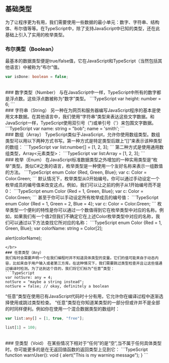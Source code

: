 ## 基础类型
为了让程序更为有用，我们需要使用一些数据的最小单元：数字、字符串、结构体、布尔值等等。在TypeScript中，除了支持JavaScript中已知的类型，还在此基础上引入了实用的枚举类型。
</br>
### 布尔类型（Boolean）
最基本的数据类型便是true/false值，它在JavaScript和TypeScript（当然包括其他语言）中被称为“布尔”值。
```TypeScript
var isDone: boolean = false;
```
</br>
### 数字类型（Number）
与在JavaScript中一样，TypeScript中所有的数字都是浮点数。这些浮点数被称为“数字”类型。
```TypeScript
var height: number = 6;
```
</br>
### 字符串（String）
另一种在为网页和服务器编写JavaScript程序的基本是使用文本数据。在其他语言中，我们使用“字符串”类型来表达这些文字数据。和JavaScript一样，TypeScript使用双引号（")或单引号（'）来包围文字数据。
```TypeScript
var name: string = "bob";
name = 'smith';
```
</br>
### 数组（Array）
TypeScript类似于JavaScript，允许你使用数组类型。数组类型可以用以下两种方式书写。第一种方式是特定类型后跟上“[]”来表示该种类型的数组：
```TypeScript
var list:number[] = [1, 2, 3];
```
第二种方式是使用通用数组类型，Array<元素类型>：
```TypeScript
var list:Array<number> = [1, 2, 3];
```
</br>
### 枚举（Enum）
在JavaScript标准数据类型之外增加的一种实用类型是“枚举”类型。类似C#之类的语言，枚举类型是一种使用一个友好名称来表示一组数值的方法。
```TypeScript
enum Color {Red, Green, Blue};
var c: Color = Color.Green;
```
默认情况下，枚举类型从0开始编号。你可以通过手动设定一个枚举成员的编号值来改变这点。例如，我们可以让之前的例子从1开始编号而不是0：
```TypeScript
enum Color {Red = 1, Green, Blue};
var c: Color = Color.Green;
```
甚至于你可以手动设定所有枚举成员的编号值：
```TypeScript
enum Color {Red = 1, Green = 2, Blue = 4};
var c: Color = Color.Green;
```
枚举类型一个便利的特性是你可以通过一个数值得到它在枚举类型中对应的名称。例如，如果我们有一个值2但我们不确定它在上述Color枚举类型中对应的名称，我们可以通过以下方法查找它所对应的名称：
```TypeScript
enum Color {Red = 1, Green, Blue};
var colorName: string = Color[2];

alert(colorName);
```
</br>
### 任意类型（Any）
我们有时会需要声明一个在我们编程时并不知道具体类型的变量。它们的值可能来自于动态内容，比如来自于用户输入或者第三方库。在这种情况下，我们需要跳过类型检查并且让这些值通过编译时检测。为了达到这个目的，我们将它们标为“任意”类型：
```TypeScript
var notSure: any = 4;
notSure = "maybe a string instead";
notSure = false; // okay, definitely a boolean
```
“任意”类型在使用已有JavaScript代码时十分有用，它允许你在编译过程中逐渐选择使用或跳过类型检查。
“任意”类型在你知道某类型的一部分但或许并不是全部的时同样便利。例如你在使用一个混合数据类型的数组时：
```TypeScript
var list:any[] = [1, true, "free"];

list[1] = 100;
```
</br>
### 空类型（Void）
在某些情况下相对于“任何”的是“空”,当不属于任何具体类型时。你可能更多的是在无返回值函数的返回类型上见到它：
```TypeScript
function warnUser(): void {
    alert("This is my warning message");
}
```
